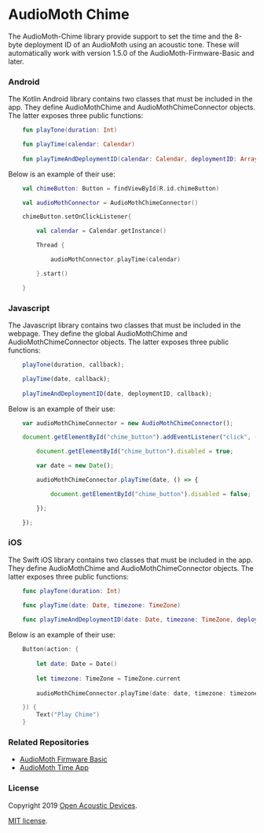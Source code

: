 # AudioMoth Chime #

The AudioMoth-Chime library provide support to set the time and the 8-byte deployment ID of an AudioMoth using an acoustic tone. These will automatically work with version 1.5.0 of the AudioMoth-Firmware-Basic and later.

### Android ###

The Kotlin Android library contains two classes that must be included in the app. They define AudioMothChime and AudioMothChimeConnector objects. The latter exposes three public functions:

```kotlin
	fun playTone(duration: Int)

	fun playTime(calendar: Calendar)
	
	fun playTimeAndDeploymentID(calendar: Calendar, deploymentID: Array<Int>)
```

Below is an example of their use:

```kotlin
	val chimeButton: Button = findViewById(R.id.chimeButton)

	val audioMothConnector = AudioMothChimeConnector()

	chimeButton.setOnClickListener{

		val calendar = Calendar.getInstance()

		Thread {

			audioMothConnector.playTime(calendar)

		}.start()

	}
```

### Javascript ###

The Javascript library contains two classes that must be included in the webpage. They define the global AudioMothChime and AudioMothChimeConnector objects. The latter exposes three public functions:

```javascript
	playTone(duration, callback);

	playTime(date, callback);
	
	playTimeAndDeploymentID(date, deploymentID, callback);
```

Below is an example of their use:

```javascript
	var audioMothChimeConnector = new AudioMothChimeConnector();

	document.getElementById("chime_button").addEventListener("click", () => {

		document.getElementById("chime_button").disabled = true;

		var date = new Date();

		audioMothChimeConnector.playTime(date, () => {

			document.getElementById("chime_button").disabled = false;

		});

	});
```

### iOS ###

The Swift iOS library contains two classes that must be included in the app. They define AudioMothChime and AudioMothChimeConnector objects. The latter exposes three public functions:

```swift
	func playTone(duration: Int)

	func playTime(date: Date, timezone: TimeZone)
	
	func playTimeAndDeploymentID(date: Date, timezone: TimeZone, deploymentID: Array<Int>)
```

Below is an example of their use:

```swift
	Button(action: {
		
		let date: Date = Date()
		
		let timezone: TimeZone = TimeZone.current
		
		audioMothChimeConnector.playTime(date: date, timezone: timezone)

	}) {
		Text("Play Chime")
	}
```

### Related Repositories ###
* [AudioMoth Firmware Basic](https://github.com/OpenAcousticDevices/AudioMoth-Firmware-Basic)
* [AudioMoth Time App](https://github.com/OpenAcousticDevices/AudioMoth-Time-App)

### License ###

Copyright 2019 [Open Acoustic Devices](http://www.openacousticdevices.info/).

[MIT license](http://www.openacousticdevices.info/license).
